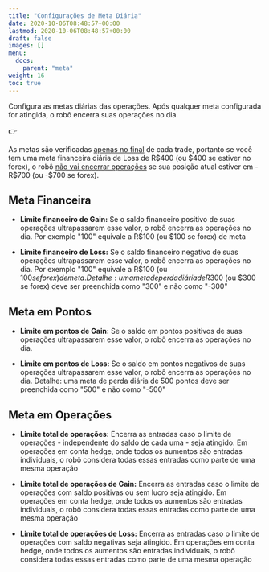```yaml
---
title: "Configurações de Meta Diária"
date: 2020-10-06T08:48:57+00:00
lastmod: 2020-10-06T08:48:57+00:00
draft: false
images: []
menu:
  docs:
    parent: "meta"
weight: 16
toc: true
---
```


Configura as metas diárias das operações. Após qualquer meta configurada for atingida, o robô encerra suas operações no dia.

<div class="alert alert-warning d-flex" role="alert">
    <div class="flex-shrink-1 alert-icon">👉</div>
    <p>As metas são verificadas <ins>apenas no final</ins> de cada trade, portanto se você tem uma meta financeira diária de Loss de R$400 (ou $400 se estiver no forex), o robô <ins>não vai encerrar operações</ins> se sua posição atual estiver em -R$700 (ou -$700 se forex).</p>
</div>


## Meta Financeira

- **Limite financeiro de Gain:** Se o saldo financeiro positivo de suas operações ultrapassarem esse valor, o robô encerra as operações no dia. Por exemplo "100" equivale a R$100 (ou $100 se forex) de meta

- **Limite financeiro de Loss:** Se o saldo financeiro negativo de suas operações ultrapassarem esse valor, o robô encerra as operações no dia. Por exemplo "100" equivale a R$100 (ou $100 se forex) de meta. Detalhe: uma meta de perda diária de R$300 (ou $300 se forex) deve ser preenchida como "300" e não como "-300"

## Meta em Pontos

- **Limite em pontos de Gain:** Se o saldo em pontos positivos de suas operações ultrapassarem esse valor, o robô encerra as operações no dia.

- **Limite em pontos de Loss:** Se o saldo em pontos negativos de suas operações ultrapassarem esse valor, o robô encerra as operações no dia. Detalhe: uma meta de perda diária de 500 pontos deve ser preenchida como "500" e não como "-500"

## Meta em Operações

- **Limite total de operações:** Encerra as entradas caso o limite de operações - independente do saldo de cada uma - seja atingido. Em operações em conta hedge, onde todos os aumentos são entradas individuais, o robô considera todas essas entradas como parte de uma mesma operação

- **Limite total de operações de Gain:** Encerra as entradas caso o limite de operações com saldo positivas ou sem lucro seja atingido. Em operações em conta hedge, onde todos os aumentos são entradas individuais, o robô considera todas essas entradas como parte de uma mesma operação

- **Limite total de operações de Loss:** Encerra as entradas caso o limite de operações com saldo negativas seja atingido. Em operações em conta hedge, onde todos os aumentos são entradas individuais, o robô considera todas essas entradas como parte de uma mesma operação